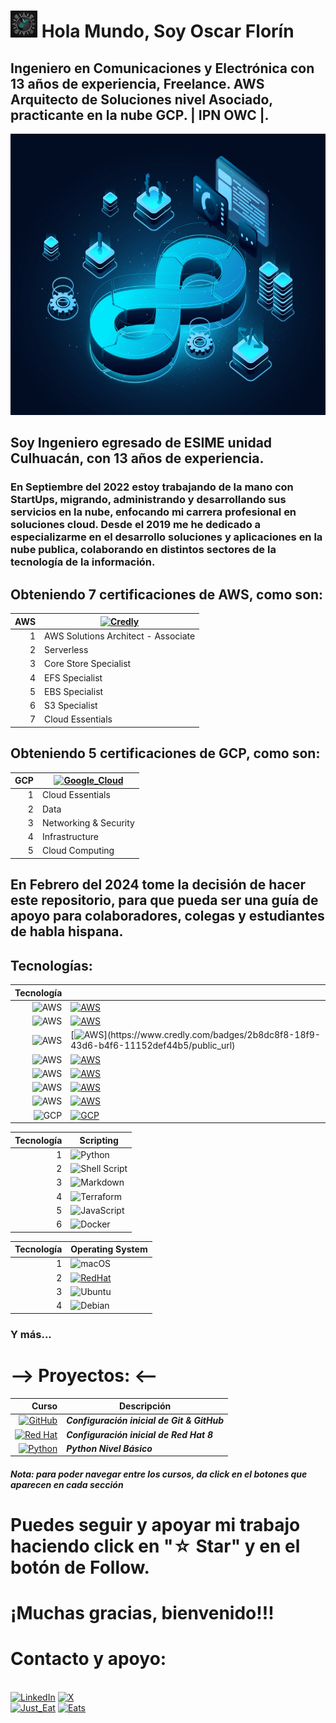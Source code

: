 # ![huitzi](./imagenes/IMG_0680.JPG)   Hola Mundo, Soy  Oscar Florín 
## Ingeniero en Comunicaciones y Electrónica con 13 años de experiencia, Freelance. AWS Arquitecto de Soluciones nivel Asociado, practicante en la nube GCP. | IPN OWC |.

<!-- ![https://github.com/OscarFlorin](./imagenes/isometric-devops-illustration_52683-84175.jpg width="200" height="200") -->

<img src="./imagenes/isometric-devops-illustration_52683-84175.jpg" width="900" height="450">


<!-- ![GitHub Followers](https://img.shields.io/github/followers/OscarF**?style=social)
![GitHub Followers](https://img.shields.io/github/stars/OscarF**?style=social) -->

## Soy Ingeniero egresado de ESIME unidad Culhuacán, con 13 años de experiencia.

### En Septiembre del 2022 estoy trabajando de la mano con StartUps, migrando, administrando y desarrollando sus servicios en la nube, enfocando mi carrera profesional en soluciones cloud. Desde el 2019 me he dedicado a especializarme en el desarrollo soluciones y aplicaciones en la nube publica, colaborando en distintos sectores de la tecnología de la información. 

## Obteniendo 7 certificaciones de AWS, como son:

| AWS | [![Credly](https://img.shields.io/badge/Credly-FF9900?style=for-the-badge&logo=Credly&logoColor=white&labelColor=101010)](https://www.credly.com/badges/2b8dc8f8-18f9-43d6-b4f6-11152def44b5/public_url) |
|-----:|---------------|
|     1| AWS Solutions Architect - Associate |
|     2| Serverless |
|     3| Core Store Specialist |
|     4| EFS Specialist |
|     5| EBS Specialist |
|     6| S3 Specialist |
|     7| Cloud Essentials |


## Obteniendo 5 certificaciones de GCP, como son:


| GCP | [![Google_Cloud](https://img.shields.io/badge/GCP_Skills_Boost-4285F4?style=for-the-badge&logo=googlecloud&logoColor=white&labelColor=101010)](https://www.cloudskillsboost.google/public_profiles/9b348f67-6d7e-4ff3-8dd0-c511bd50a191) |
|-----:|---------------|
|     1| Cloud Essentials |
|     2| Data |
|     3| Networking & Security |
|     4| Infrastructure |
|     5| Cloud Computing |


## En Febrero del 2024 tome la decisión de hacer este repositorio, para que pueda ser una guía de apoyo para colaboradores, colegas y estudiantes de habla hispana.


## Tecnologías:

| Tecnología |  |
| -------------: | ------------- |
|  ![AWS](https://img.shields.io/badge/AWS-FF9900?style=for-the-badge&logo=amazonaws&logoColor=white)| [![AWS](https://img.shields.io/badge/Solutions_Architect-0862B7?style=for-the-badge&logo=&logoColor=FF9900&labelColor=FF9900)](https://www.credly.com/badges/2b8dc8f8-18f9-43d6-b4f6-11152def44b5/public_url) |
|  ![AWS](https://img.shields.io/badge/AWS-FF9900?style=for-the-badge&logo=amazonaws&logoColor=white)| [![AWS](https://img.shields.io/badge/Serverless-FA7343?style=for-the-badge&logo=&logoColor=white&labelColor=101010)](https://www.credly.com/badges/8acd01d2-c0ce-4ac2-95ed-3bf1cbf88fef/public_url) |
|  ![AWS](https://img.shields.io/badge/AWS-FF9900?style=for-the-badge&logo=amazonaws&logoColor=white)| [![AWS](https://img.shields.io/badge/Data_Bases_(SQL_&_NoSQL)-1575F9?style=for-the-badge&logo=&logoColor=white&labelColor=101010)](https://www.credly.com/badges/2b8dc8f8-18f9-43d6-b4f6-11152def44b5/public_url) |
|  ![AWS](https://img.shields.io/badge/AWS-FF9900?style=for-the-badge&logo=amazonaws&logoColor=white)| [![AWS](https://img.shields.io/badge/Storage_Core-1B6B04?style=for-the-badge&logo=&logoColor=white&labelColor=101010)](https://www.credly.com/badges/e1887bb1-54f9-4f3a-858c-41ffd5500186/public_url) |
|  ![AWS](https://img.shields.io/badge/AWS-FF9900?style=for-the-badge&logo=amazonaws&logoColor=white)| [![AWS](https://img.shields.io/badge/Network_&_CDN-6028D1?style=for-the-badge&logo=&logoColor=white&labelColor=101010)](https://www.credly.com/badges/2b8dc8f8-18f9-43d6-b4f6-11152def44b5/public_url) |
|  ![AWS](https://img.shields.io/badge/AWS-FF9900?style=for-the-badge&logo=amazonaws&logoColor=white)| [![AWS](https://img.shields.io/badge/Security_and_Compliance-CC0D5B?style=for-the-badge&logo=&logoColor=white&labelColor=101010)](https://www.credly.com/badges/2b8dc8f8-18f9-43d6-b4f6-11152def44b5/public_url) |
|  ![AWS](https://img.shields.io/badge/AWS-FF9900?style=for-the-badge&logo=amazonaws&logoColor=white)| [![AWS](https://img.shields.io/badge/Amazon_Web_Services-3E3B3C?style=for-the-badge&logo=&logoColor=white&labelColor=101010)](https://www.credly.com/badges/59ba76d5-895c-4b64-be4b-67acc873bdfc/public_url) |
|  ![GCP](https://img.shields.io/badge/GCP-4285F4?style=for-the-badge&logo=google-cloud&logoColor=white)| [![GCP](https://img.shields.io/badge/Google_Cloud-4285F4?style=for-the-badge&logo=&logoColor=white&labelColor=101010)](https://www.cloudskillsboost.google/public_profiles/9b348f67-6d7e-4ff3-8dd0-c511bd50a191) |

| Tecnología | Scripting |
|-----:|---------------|
|     1| ![Python](https://img.shields.io/badge/python-3670A0?style=for-the-badge&logo=python&logoColor=ffdd54) |
|     2| ![Shell Script](https://img.shields.io/badge/shell_script-%23121011.svg?style=for-the-badge&logo=gnu-bash&logoColor=white) |
|     3| ![Markdown](https://img.shields.io/badge/markdown-%23000000.svg?style=for-the-badge&logo=markdown&logoColor=white) |
|     4| ![Terraform](https://img.shields.io/badge/terraform-%235835CC.svg?style=for-the-badge&logo=terraform&logoColor=white) |
|     5| ![JavaScript](https://img.shields.io/badge/javascript-%23323330.svg?style=for-the-badge&logo=javascript&logoColor=%23F7DF1E) |
|     6| ![Docker](https://img.shields.io/badge/docker-%230db7ed.svg?style=for-the-badge&logo=docker&logoColor=white) |

| Tecnología | Operating System |
|-----:|---------------|
|     1| ![macOS](https://img.shields.io/badge/mac%20os-000000?style=for-the-badge&logo=macos&logoColor=F0F0F0) |
|     2| [![RedHat](https://img.shields.io/badge/Red%20Hat-EE0000?style=for-the-badge&logo=redhat&logoColor=white&labelColor=101010)]() |
|     3| ![Ubuntu](https://img.shields.io/badge/Ubuntu-E95420?style=for-the-badge&logo=ubuntu&logoColor=white) |
|     4| ![Debian](https://img.shields.io/badge/Debian-D70A53?style=for-the-badge&logo=debian&logoColor=white) |

### Y más...
<!-- 
## Encuéntrame:

[![LinkedIn](https://img.shields.io/badge/Oscar_Florin-0077B5?style=for-the-badge&logo=linkedin&logoColor=white&labelColor=101010)](https://www.linkedin.com/in/oscarflorincontreras)
[![X](https://img.shields.io/badge/DevozzCloud-%23000000.svg?style=for-the-badge&logo=X&logoColor=white)](https://twitter.com/DevozzCloud)


 -->

# --> Proyectos: <--

| Curso | Descripción |
|-----:|---------------|
| [![GitHub](https://img.shields.io/badge/github-%23121011.svg?style=for-the-badge&logo=github&logoColor=white)](https://github.com/OscarFlorinC/initconf_git_github) | ***Configuración inicial de Git & GitHub*** |
| [![Red Hat](https://img.shields.io/badge/Red%20Hat-EE0000?style=for-the-badge&logo=redhat&logoColor=white)](https://github.com/OscarFlorinC/initconf_rh8) | ***Configuración inicial de Red Hat 8*** |
| [![Python](https://img.shields.io/badge/python-3670A0?style=for-the-badge&logo=python&logoColor=ffdd54)](https://github.com/OscarFlorinC/python_nb) | ***Python Nivel Básico*** |


#### ***Nota: para poder navegar entre los cursos, da click en el botones que aparecen en cada sección***

# Puedes seguir y apoyar mi trabajo haciendo click en "☆ Star" y en el botón de Follow.
# ¡Muchas gracias, bienvenido!!!

# Contacto y apoyo:

<br>[![LinkedIn](https://img.shields.io/badge/Oscar_Florin-0077B5?style=for-the-badge&logo=linkedin&logoColor=white&labelColor=101010)](https://www.linkedin.com/in/oscarflorincontreras)
[![X](https://img.shields.io/badge/DevozzCloud-%23000000.svg?style=for-the-badge&logo=X&logoColor=white)](https://twitter.com/DevozzCloud)</br>
[![Just_Eat](https://img.shields.io/badge/🌮_Donaciones_para_tacos-7A1FA2?style=for-the-badge&logo=)](https://paypal.me/OscarFlorin?country.x=MX&locale.x=es_XC)
[![Eats](https://img.shields.io/badge/🐈_Donaciones_para_gatos-black?style=for-the-badge&logo=)](https://paypal.me/OscarFlorin?country.x=MX&locale.x=es_XC)
